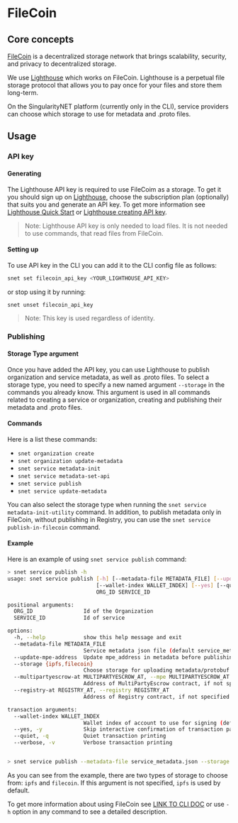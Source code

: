 # FileCoin

## Core concepts

[FileCoin](https://filecoin.io/) is a decentralized storage network that brings scalability, security, and privacy 
to decentralized storage.

We use [Lighthouse](https://www.lighthouse.storage/) which works on FileCoin. Lighthouse is a perpetual file storage 
protocol that allows you to pay once for your files and store them long-term.

On the SingularityNET platform (currently only in the CLI), service providers can choose which storage to use 
for metadata and .proto files. 

## Usage

### API key

#### Generating

The Lighthouse API key is required to use FileCoim as a storage. To get it you should sign up on 
[Lighthouse](https://lighthouse.storage/), сhoose the subscription plan (optionally) that suits you and generate 
an API key. To get more information see [Lighthouse Quick Start](https://docs.lighthouse.storage/lighthouse-1/quick-start) 
or [Lighthouse creating API key](https://docs.lighthouse.storage/lighthouse-1/how-to/create-an-api-key).

> Note: Lighthouse API key is only needed to load files. It is not needed to use commands, that read files from FileCoin.

#### Setting up

To use API key in the CLI you can add it to the CLI config file as follows:

```sh
snet set filecoin_api_key <YOUR_LIGHTHOUSE_API_KEY>
```

or stop using it by running:

```sh
snet unset filecoin_api_key
```

> Note: This key is used regardless of identity.

### Publishing

#### Storage Type argument

Once you have added the API key, you can use Lighthouse to publish organization and service metadata, as well 
as .proto files. To select a storage type, you need to specify a new named argument `--storage` in the commands 
you already know. This argument is used in all commands related to creating a service or organization, creating 
and publishing their metadata and .proto files. 

#### Commands

Here is a list these commands:
- `snet organization create`
- `snet organization update-metadata`
- `snet service metadata-init`
- `snet service metadata-set-api`
- `snet service publish`
- `snet service update-metadata`

You can also select the storage type when running the `snet service metadata-init-utility` command. In addition,
to publish metadata only in FileCoin, without publishing in Registry, you can use the 
`snet service publish-in-filecoin` command.

#### Example

Here is an example of using `snet service publish` command:

```sh
> snet service publish -h
usage: snet service publish [-h] [--metadata-file METADATA_FILE] [--update-mpe-address] [--storage {ipfs,filecoin}] [--multipartyescrow-at MULTIPARTYESCROW_AT] [--registry-at REGISTRY_AT]
                            [--wallet-index WALLET_INDEX] [--yes] [--quiet | --verbose]
                            ORG_ID SERVICE_ID

positional arguments:
  ORG_ID                Id of the Organization
  SERVICE_ID            Id of service

options:
  -h, --help            show this help message and exit
  --metadata-file METADATA_FILE
                        Service metadata json file (default service_metadata.json)
  --update-mpe-address  Update mpe_address in metadata before publishing them
  --storage {ipfs,filecoin}
                        Choose storage for uploading metadata/protobuf file (defaults to 'ipfs')
  --multipartyescrow-at MULTIPARTYESCROW_AT, --mpe MULTIPARTYESCROW_AT
                        Address of MultiPartyEscrow contract, if not specified we read address from "networks"
  --registry-at REGISTRY_AT, --registry REGISTRY_AT
                        Address of Registry contract, if not specified we read address from "networks"

transaction arguments:
  --wallet-index WALLET_INDEX
                        Wallet index of account to use for signing (defaults to session.identity.default_wallet_index)
  --yes, -y             Skip interactive confirmation of transaction payload
  --quiet, -q           Quiet transaction printing
  --verbose, -v         Verbose transaction printing


> snet service publish --metadata-file service_metadata.json --storage filecoin -y <YOUR_ORGANIZATION_ID> <YOUR_SERVICE_ID>
```

As you can see from the example, there are two types of storage to choose from: `ipfs` and `filecoin`. If this 
argument is not specified, `ipfs` is used by default.

To get more information about using FileCoin see [LINK TO CLI DOC]() or use `-h` option in any command to see 
a detailed description.